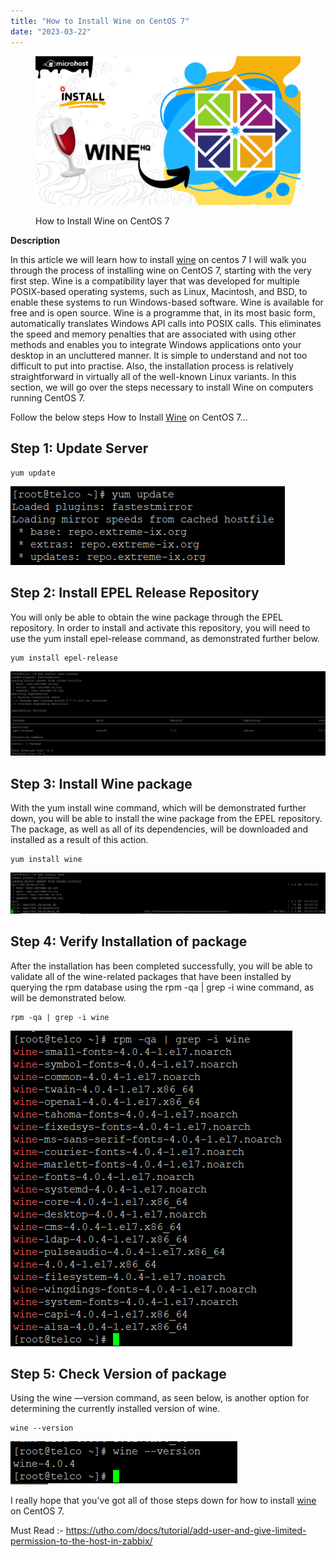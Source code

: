 ```yaml
---
title: "How to Install Wine on CentOS 7"
date: "2023-03-22"
---
```


<figure>

![How to Install Wine on CentOS 7](images/How-to-Install-Wine-on-CentOS-7-1-1024x576.png)

<figcaption>

How to Install Wine on CentOS 7

</figcaption>

</figure>

**Description**

In this article we will learn how to install [wine](https://utho.com/docs/tutorial/add-user-and-give-limited-permission-to-the-host-in-zabbix/) on centos 7 I will walk you through the process of installing wine on CentOS 7, starting with the very first step. Wine is a compatibility layer that was developed for multiple POSIX-based operating systems, such as Linux, Macintosh, and BSD, to enable these systems to run Windows-based software. Wine is available for free and is open source. Wine is a programme that, in its most basic form, automatically translates Windows API calls into POSIX calls. This eliminates the speed and memory penalties that are associated with using other methods and enables you to integrate Windows applications onto your desktop in an uncluttered manner. It is simple to understand and not too difficult to put into practise. Also, the installation process is relatively straightforward in virtually all of the well-known Linux variants. In this section, we will go over the steps necessary to install Wine on computers running CentOS 7.

Follow the below steps How to Install [Wine](https://en.wikipedia.org/wiki/Wine_(software)) on CentOS 7...

## Step 1: Update Server

```
yum update
```
![package updating](images/image-871.png)

## Step 2: Install EPEL Release Repository

You will only be able to obtain the wine package through the EPEL repository. In order to install and activate this repository, you will need to use the yum install epel-release command, as demonstrated further below.

```
yum install epel-release
```
![install repo of package](images/image-872-1024x276.png)

## Step 3: Install Wine package

With the yum install wine command, which will be demonstrated further down, you will be able to install the wine package from the EPEL repository. The package, as well as all of its dependencies, will be downloaded and installed as a result of this action.

```
yum install wine
```
![installing wine package](images/image-873-1024x133.png)

## Step 4: Verify Installation of package

After the installation has been completed successfully, you will be able to validate all of the wine-related packages that have been installed by querying the rpm database using the rpm -qa | grep -i wine command, as will be demonstrated below.

```
rpm -qa | grep -i wine
```
![fine wine pakage](images/image-874.png)

## Step 5: Check Version of package

Using the wine —version command, as seen below, is another option for determining the currently installed version of wine.

```
wine --version
```
![wine package version](images/image-875.png)

I really hope that you've got all of those steps down for how to install [wine](https://utho.com/docs/tutorial/add-user-and-give-limited-permission-to-the-host-in-zabbix/) on CentOS 7.

Must Read :- https://utho.com/docs/tutorial/add-user-and-give-limited-permission-to-the-host-in-zabbix/
